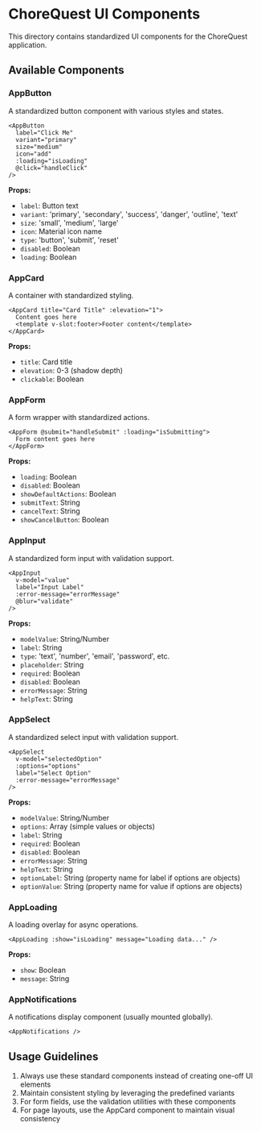 # ChoreQuest UI Components

This directory contains standardized UI components for the ChoreQuest application.

## Available Components

### AppButton
A standardized button component with various styles and states.

```vue
<AppButton 
  label="Click Me" 
  variant="primary" 
  size="medium"
  icon="add"
  :loading="isLoading"
  @click="handleClick"
/>
```

**Props:**
- `label`: Button text
- `variant`: 'primary', 'secondary', 'success', 'danger', 'outline', 'text'
- `size`: 'small', 'medium', 'large'
- `icon`: Material icon name
- `type`: 'button', 'submit', 'reset'
- `disabled`: Boolean
- `loading`: Boolean

### AppCard
A container with standardized styling.

```vue
<AppCard title="Card Title" :elevation="1">
  Content goes here
  <template v-slot:footer>Footer content</template>
</AppCard>
```

**Props:**
- `title`: Card title
- `elevation`: 0-3 (shadow depth)
- `clickable`: Boolean

### AppForm
A form wrapper with standardized actions.

```vue
<AppForm @submit="handleSubmit" :loading="isSubmitting">
  Form content goes here
</AppForm>
```

**Props:**
- `loading`: Boolean
- `disabled`: Boolean
- `showDefaultActions`: Boolean
- `submitText`: String
- `cancelText`: String
- `showCancelButton`: Boolean

### AppInput
A standardized form input with validation support.

```vue
<AppInput
  v-model="value"
  label="Input Label"
  :error-message="errorMessage"
  @blur="validate"
/>
```

**Props:**
- `modelValue`: String/Number
- `label`: String
- `type`: 'text', 'number', 'email', 'password', etc.
- `placeholder`: String
- `required`: Boolean
- `disabled`: Boolean
- `errorMessage`: String
- `helpText`: String

### AppSelect
A standardized select input with validation support.

```vue
<AppSelect
  v-model="selectedOption"
  :options="options"
  label="Select Option"
  :error-message="errorMessage"
/>
```

**Props:**
- `modelValue`: String/Number
- `options`: Array (simple values or objects)
- `label`: String
- `required`: Boolean
- `disabled`: Boolean
- `errorMessage`: String
- `helpText`: String
- `optionLabel`: String (property name for label if options are objects)
- `optionValue`: String (property name for value if options are objects)

### AppLoading
A loading overlay for async operations.

```vue
<AppLoading :show="isLoading" message="Loading data..." />
```

**Props:**
- `show`: Boolean
- `message`: String

### AppNotifications
A notifications display component (usually mounted globally).

```vue
<AppNotifications />
```

## Usage Guidelines

1. Always use these standard components instead of creating one-off UI elements
2. Maintain consistent styling by leveraging the predefined variants
3. For form fields, use the validation utilities with these components
4. For page layouts, use the AppCard component to maintain visual consistency
